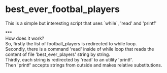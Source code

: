 # best_ever_footbal_players

<p>This is a simple but interesting script that uses `while`, 'read' and 'printf'</p> 
*** <br>
How does it work?<br>
So, firstly the list of football_players is redirected to while loop.<br>
Secondly, there is a command 'read' inside of while loop that reads the content of file 'best_ever_players' string by string.<br>
Thirdly, each string is redirected by 'read' to an utility 'printf'.<br>
Then 'printf' accepts strings from outside and makes relative substitutions.<br> 
